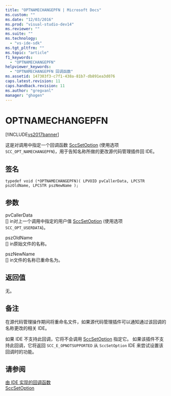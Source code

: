 ```yaml
---
title: "OPTNAMECHANGEPFN | Microsoft Docs"
ms.custom: ""
ms.date: "12/03/2016"
ms.prod: "visual-studio-dev14"
ms.reviewer: ""
ms.suite: ""
ms.technology: 
  - "vs-ide-sdk"
ms.tgt_pltfrm: ""
ms.topic: "article"
f1_keywords: 
  - "OPTNAMECHANGEPFN"
helpviewer_keywords: 
  - "OPTNAMECHANGEPFN 回调函数"
ms.assetid: 147303f3-c7f1-438a-81b7-db891ea3d076
caps.latest.revision: 11
caps.handback.revision: 11
ms.author: "gregvanl"
manager: "ghogen"
---
```

# OPTNAMECHANGEPFN
[!INCLUDE[vs2017banner](../code-quality/includes/vs2017banner.md)]

这是对调用中指定一个回调函数 [SccSetOption](../extensibility/sccsetoption-function.md) \(使用选项 `SCC_OPT_NAMECHANGEPFN`\)，用于告知名称所做的更改源代码管理插件回 IDE。  
  
## 签名  
  
```cpp#  
typedef void (*OPTNAMECHANGEPFN)( LPVOID pvCallerData, LPCSTR pszOldName, LPCSTR pszNewName );  
```  
  
## 参数  
 pvCallerData  
 \[\] in对上一个调用中指定的用户值 [SccSetOption](../extensibility/sccsetoption-function.md) \(使用选项 `SCC_OPT_USERDATA`\)。  
  
 pszOldName  
 \[\] in原始文件的名称。  
  
 pszNewName  
 \[\] in文件的名称已重命名为。  
  
## 返回值  
 无。  
  
## 备注  
 在源代码管理操作期间将重命名文件，如果源代码管理插件可以通知通过该回调的名称更改的相关 IDE。  
  
 如果 IDE 不支持此回调，它将不会调用 [SccSetOption](../extensibility/sccsetoption-function.md) 指定它。 如果该插件不支持此回调，它将返回 `SCC_E_OPNOTSUPPORTED` 从 `SccSetOption` IDE 来尝试设置该回调时的功能。  
  
## 请参阅  
 [由 IDE 实现的回调函数](../extensibility/callback-functions-implemented-by-the-ide.md)   
 [SccSetOption](../extensibility/sccsetoption-function.md)